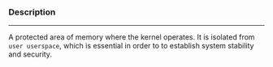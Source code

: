 ### Description
---
A protected area of memory where the kernel operates. It is isolated from `user userspace`, which is essential in order to to establish system stability and security.


